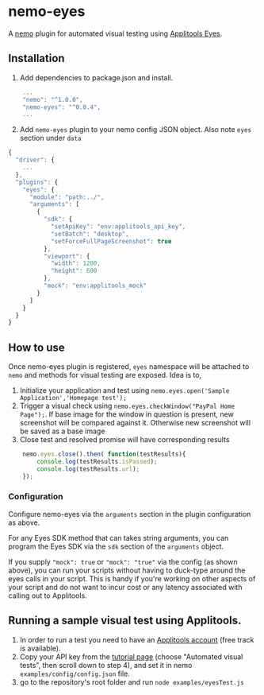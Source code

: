 # nemo-eyes
A [nemo](https://github.com/paypal/nemo) plugin for automated visual testing using [Applitools Eyes](https://applitools.com/).

## Installation

1. Add dependencies to package.json and install.

```javascript
	...
    "nemo": "^1.0.0",
    "nemo-eyes": "^0.0.4",
	...
```

2. Add `nemo-eyes` plugin to your nemo config JSON object. Also note `eyes` section under `data`

```javascript
{
  "driver": {
    ...
  },
  "plugins": {
    "eyes": {
      "module": "path:../",
      "arguments": [
        {
          "sdk": {
            "setApiKey": "env:applitools_api_key",
            "setBatch": "desktop",
            "setForceFullPageScreenshot": true
          },
          "viewport": {
            "width": 1200,
            "height": 600
          },
          "mock": "env:applitools_mock"
        }
      ]
    }
  }
}
```

## How to use
Once nemo-eyes plugin is registered, `eyes` namespace will be attached to `nemo` and methods for visual testing are exposed. Idea is to,

1. Initialize your application and test using `nemo.eyes.open('Sample Application','Homepage test');`
2. Trigger a visual check using `nemo.eyes.checkWindow("PayPal Home Page");`.
If base image for the window in question is present, new screenshot will be compared against it. Otherwise new screenshot will be saved as a base image
3. Close test and resolved promise will have corresponding results
```javascript
    nemo.eyes.close().then( function(testResults){
        console.log(testResults.isPassed);
        console.log(testResults.url);
    });
```

### Configuration

Configure nemo-eyes via the `arguments` section in the plugin configuration as above.

For any Eyes SDK method that can takes string arguments, you can program the Eyes SDK via the `sdk` section of the  `arguments` object.

If you supply `"mock": true` or `"mock": "true"` via the config (as shown above), you can run your scripts without having to 
duck-type around the eyes calls in your script. This is handy if you're working on other aspects of your script and do not want 
to incur cost or any latency associated with calling out to Applitools.

## Running a sample visual test using Applitools.
1. In order to run a test you need to have an [Applitools account](https://applitools.com/sign-up/) (free track is available).
1. Copy your API key from the [tutorial page](https://eyes.applitools.com/app/tutorial) (choose "Automated visual tests", then scroll down to step 4), and set it in nemo `examples/config/config.json` file.
1. go to the repository's root folder and run `node examples/eyesTest.js`

